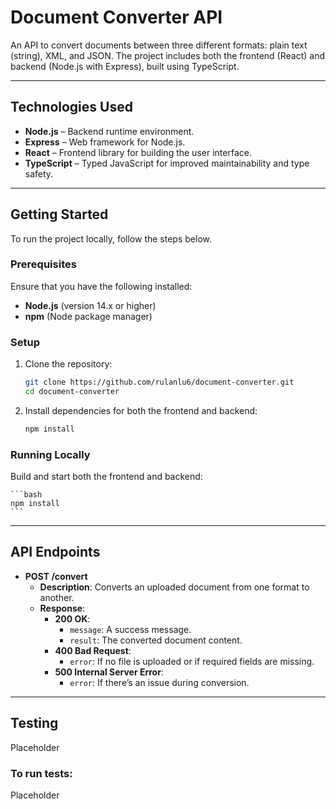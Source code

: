 # Document Converter API

An API to convert documents between three different formats: plain text (string), XML, and JSON. The project includes both the frontend (React) and backend (Node.js with Express), built using TypeScript.

---

## Technologies Used

- **Node.js** – Backend runtime environment.
- **Express** – Web framework for Node.js.
- **React** – Frontend library for building the user interface.
- **TypeScript** – Typed JavaScript for improved maintainability and type safety.

---

## Getting Started

To run the project locally, follow the steps below.

### Prerequisites

Ensure that you have the following installed:

- **Node.js** (version 14.x or higher)
- **npm** (Node package manager)

### Setup

1. Clone the repository:

   ```bash
   git clone https://github.com/rulanlu6/document-converter.git
   cd document-converter
   ```

2. Install dependencies for both the frontend and backend:

   ```bash
   npm install
   ```

### Running Locally

Build and start both the frontend and backend:

    ```bash
    npm install
    ```

---

## API Endpoints

- **POST /convert**
  - **Description**: Converts an uploaded document from one format to another.
  - **Response**:
    - **200 OK**:
      - `message`: A success message.
      - `result`: The converted document content.
    - **400 Bad Request**:
      - `error`: If no file is uploaded or if required fields are missing.
    - **500 Internal Server Error**:
      - `error`: If there’s an issue during conversion.

---

## Testing

Placeholder

### To run tests:

Placeholder
